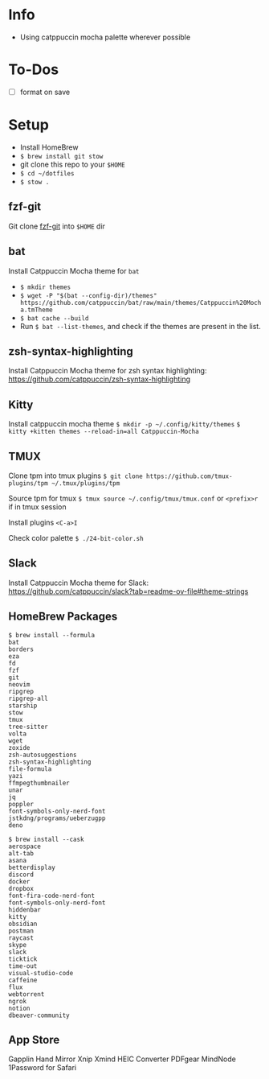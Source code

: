 # Info

- Using catppuccin mocha palette wherever possible

# To-Dos

- [ ] format on save

# Setup

- Install HomeBrew
- `$ brew install git stow`
- git clone this repo to your `$HOME`
- `$ cd ~/dotfiles`
- `$ stow .`

## fzf-git

Git clone [fzf-git](https://github.com/oitan/fzf-git.sh) into `$HOME` dir

## bat

Install Catppuccin Mocha theme for `bat`

- `$ mkdir themes`
- `$ wget -P "$(bat --config-dir)/themes" https://github.com/catppuccin/bat/raw/main/themes/Catppuccin%20Mocha.tmTheme`
- `$ bat cache --build`
- Run `$ bat --list-themes`, and check if the themes are present in the list.

## zsh-syntax-highlighting

Install Catppuccin Mocha theme for zsh syntax highlighting: https://github.com/catppuccin/zsh-syntax-highlighting

## Kitty

Install catppuccin mocha theme
`$ mkdir -p ~/.config/kitty/themes`
`$ kitty +kitten themes --reload-in=all Catppuccin-Mocha`

## TMUX

Clone tpm into tmux plugins
`$ git clone https://github.com/tmux-plugins/tpm ~/.tmux/plugins/tpm`

Source tpm for tmux
`$ tmux source ~/.config/tmux/tmux.conf` or `<prefix>r` if in tmux session

Install plugins
`<C-a>I`

Check color palette
`$ ./24-bit-color.sh`

## Slack

Install Catppuccin Mocha theme for Slack: https://github.com/catppuccin/slack?tab=readme-ov-file#theme-strings

## HomeBrew Packages

```
$ brew install --formula
bat
borders
eza
fd
fzf
git
neovim
ripgrep
ripgrep-all
starship
stow
tmux
tree-sitter
volta
wget
zoxide
zsh-autosuggestions
zsh-syntax-highlighting
file-formula
yazi
ffmpegthumbnailer
unar
jq
poppler
font-symbols-only-nerd-font
jstkdng/programs/ueberzugpp
deno

```

```
$ brew install --cask
aerospace
alt-tab
asana
betterdisplay
discord
docker
dropbox
font-fira-code-nerd-font
font-symbols-only-nerd-font
hiddenbar
kitty
obsidian
postman
raycast
skype
slack
ticktick
time-out
visual-studio-code
caffeine
flux
webtorrent
ngrok
notion
dbeaver-community
```

## App Store
Gapplin
Hand Mirror
Xnip
Xmind
HEIC Converter
PDFgear
MindNode
1Password for Safari

